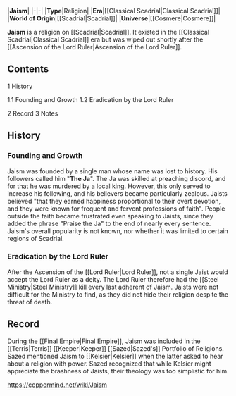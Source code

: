 |**Jaism**|
|-|-|
|**Type**|Religion|
|**Era**|[[Classical Scadrial\|Classical Scadrial]]|
|**World of Origin**|[[Scadrial\|Scadrial]]|
|**Universe**|[[Cosmere\|Cosmere]]|

**Jaism** is a religion on [[Scadrial\|Scadrial]]. It existed in the [[Classical Scadrial\|Classical Scadrial]] era but was wiped out shortly after the [[Ascension of the Lord Ruler\|Ascension of the Lord Ruler]].

## Contents

1 History

1.1 Founding and Growth
1.2 Eradication by the Lord Ruler


2 Record
3 Notes


## History
### Founding and Growth
Jaism was founded by a single man whose name was lost to history. His followers called him "**The Ja**". The Ja was skilled at preaching discord, and for that he was murdered by a local king. However, this only served to increase his following, and his believers became particularly zealous.
Jaists believed "that they earned happiness proportional to their overt devotion, and they were known for frequent and fervent professions of faith". People outside the faith became frustrated even speaking to Jaists, since they added the phrase "Praise the Ja" to the end of nearly every sentence. Jaism's overall popularity is not known, nor whether it was limited to certain regions of Scadrial.

### Eradication by the Lord Ruler
After the Ascension of the [[Lord Ruler\|Lord Ruler]], not a single Jaist would accept the Lord Ruler as a deity. The Lord Ruler therefore had the [[Steel Ministry\|Steel Ministry]] kill every last adherent of Jaism. Jaists were not difficult for the Ministry to find, as they did not hide their religion despite the threat of death.

## Record
During the [[Final Empire\|Final Empire]], Jaism was included in the [[Terris\|Terris]] [[Keeper\|Keeper]] [[Sazed\|Sazed's]] Portfolio of Religions. Sazed mentioned Jaism to [[Kelsier\|Kelsier]] when the latter asked to hear about a religion with power. Sazed recognized that while Kelsier might appreciate the brashness of Jaists, their theology was too simplistic for him.



https://coppermind.net/wiki/Jaism